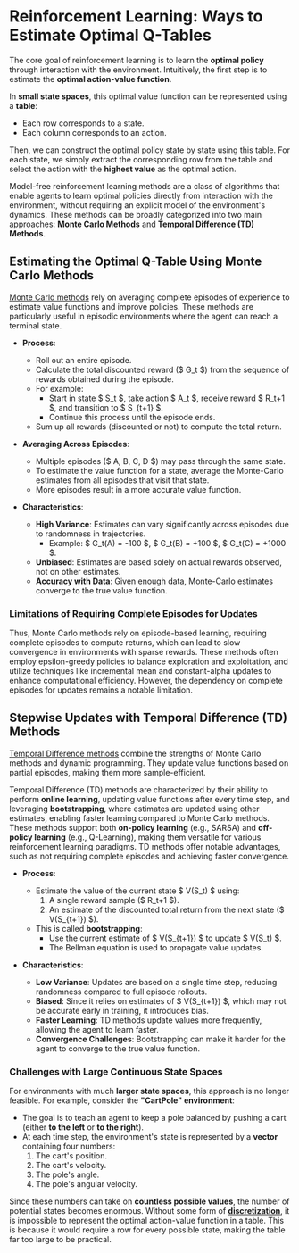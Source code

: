 # Reinforcement Learning: Ways to Estimate Optimal Q-Tables

The core goal of reinforcement learning is to learn the **optimal policy** through interaction with the environment. Intuitively, the first step is to estimate the **optimal action-value function**.

In **small state spaces**, this optimal value function can be represented using a **table**:  
- Each row corresponds to a state.  
- Each column corresponds to an action.  

Then, we can construct the optimal policy state by state using this table. For each state, we simply extract the corresponding row from the table and select the action with the **highest value** as the optimal action.

Model-free reinforcement learning methods are a class of algorithms that enable agents to learn optimal policies directly from interaction with the environment, without requiring an explicit model of the environment's dynamics. These methods can be broadly categorized into two main approaches: **Monte Carlo Methods** and **Temporal Difference (TD) Methods**.

## Estimating the Optimal Q-Table Using Monte Carlo Methods

[Monte Carlo methods](./discrete-state-problems/monte-carlo-methods/) rely on averaging complete episodes of experience to estimate value functions and improve policies. These methods are particularly useful in episodic environments where the agent can reach a terminal state.

- **Process**:
  - Roll out an entire episode.
  - Calculate the total discounted reward ($ G_t $) from the sequence of rewards obtained during the episode.
  - For example:
    - Start in state $ S_t $, take action $ A_t $, receive reward $ R_t+1 $, and transition to $ S_{t+1} $.
    - Continue this process until the episode ends.
  - Sum up all rewards (discounted or not) to compute the total return.

- **Averaging Across Episodes**:
  - Multiple episodes ($ A, B, C, D $) may pass through the same state.
  - To estimate the value function for a state, average the Monte-Carlo estimates from all episodes that visit that state.
  - More episodes result in a more accurate value function.

- **Characteristics**:
  - **High Variance**: Estimates can vary significantly across episodes due to randomness in trajectories.
    - Example: $ G_t(A) = -100 $, $ G_t(B) = +100 $, $ G_t(C) = +1000 $.
  - **Unbiased**: Estimates are based solely on actual rewards observed, not on other estimates.
  - **Accuracy with Data**: Given enough data, Monte-Carlo estimates converge to the true value function.


### Limitations of Requiring Complete Episodes for Updates

Thus, Monte Carlo methods rely on episode-based learning, requiring complete episodes to compute returns, which can lead to slow convergence in environments with sparse rewards. These methods often employ epsilon-greedy policies to balance exploration and exploitation, and utilize techniques like incremental mean and constant-alpha updates to enhance computational efficiency. However, the dependency on complete episodes for updates remains a notable limitation.

## Stepwise Updates with Temporal Difference (TD) Methods

[Temporal Difference methods](./discrete-state-problems/temporal-difference-methods/) combine the strengths of Monte Carlo methods and dynamic programming. They update value functions based on partial episodes, making them more sample-efficient.

Temporal Difference (TD) methods are characterized by their ability to perform **online learning**, updating value functions after every time step, and leveraging **bootstrapping**, where estimates are updated using other estimates, enabling faster learning compared to Monte Carlo methods. These methods support both **on-policy learning** (e.g., SARSA) and **off-policy learning** (e.g., Q-Learning), making them versatile for various reinforcement learning paradigms. TD methods offer notable advantages, such as not requiring complete episodes and achieving faster convergence.

- **Process**:
  - Estimate the value of the current state $ V(S_t) $ using:
    1. A single reward sample ($ R_t+1 $).
    2. An estimate of the discounted total return from the next state ($ V(S_{t+1}) $).
  - This is called **bootstrapping**:
    - Use the current estimate of $ V(S_{t+1}) $ to update $ V(S_t) $.
    - The Bellman equation is used to propagate value updates.

- **Characteristics**:
  - **Low Variance**: Updates are based on a single time step, reducing randomness compared to full episode rollouts.
  - **Biased**: Since it relies on estimates of $ V(S_{t+1}) $, which may not be accurate early in training, it introduces bias.
  - **Faster Learning**: TD methods update values more frequently, allowing the agent to learn faster.
  - **Convergence Challenges**: Bootstrapping can make it harder for the agent to converge to the true value function.


### Challenges with Large Continuous State Spaces

For environments with much **larger state spaces**, this approach is no longer feasible. For example, consider the **"CartPole" environment**:

- The goal is to teach an agent to keep a pole balanced by pushing a cart (either **to the left** or **to the right**).
- At each time step, the environment's state is represented by a **vector** containing four numbers:
  1. The cart's position.
  2. The cart's velocity.
  3. The pole's angle.
  4. The pole's angular velocity.

Since these numbers can take on **countless possible values**, the number of potential states becomes enormous. Without some form of **[discretization](./continuous-state-problems/)**, it is impossible to represent the optimal action-value function in a table. This is because it would require a row for every possible state, making the table far too large to be practical.

